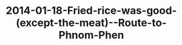 ---
layout: blog
title: 2014-01-18-Fried-rice-was-good-(except-the-meat)--Route-to-Phnom-Phen
category: blog
lat: 13.004
lng: 104.56018
image: https://s3-us-west-2.amazonaws.com/travels2013/2014-01-18 18:51:04 PST.jpg
observation: 20140118185104PST
---